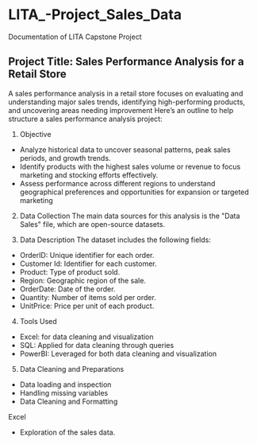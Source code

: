 # LITA_-Project_Sales_Data
Documentation of LITA Capstone Project

## Project Title: Sales Performance Analysis for a Retail Store
A sales performance analysis in a retail store focuses on evaluating and understanding major sales trends,
identifying high-performing products, and uncovering areas needing improvement
Here’s an outline to help structure a sales performance analysis project:


1. Objective
- Analyze historical data to uncover seasonal patterns, peak sales periods, and growth trends.
- Identify products with the highest sales volume or revenue to focus marketing and stocking efforts effectively.
- Assess performance across different regions to understand geographical preferences and opportunities for expansion or targeted marketing
  

2. Data Collection
The main data sources for this analysis is the "Data Sales" file, which are open-source datasets.


3. Data Description
The dataset includes the following fields:
- OrderID: Unique identifier for each order.
- Customer Id: Identifier for each customer.
- Product: Type of product sold.
- Region: Geographic region of the sale.
- OrderDate: Date of the order.
- Quantity: Number of items sold per order.
- UnitPrice: Price per unit of each product.

4. Tools Used

- Excel: for data cleaning and visualization
- SQL: Applied for data cleaning through queries
- PowerBI: Leveraged for both data cleaning and visualization

5. Data Cleaning and Preparations 
- Data loading and inspection
- Handling missing variables
- Data Cleaning and Formatting

Excel
- Exploration of the sales data.
  
